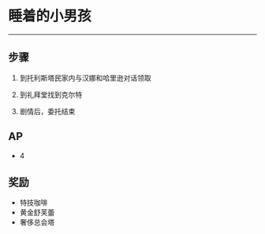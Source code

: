 # 睡着的小男孩

---

## 步骤

1. 到托利斯塔民家内与汉娜和哈里逊对话领取

2. 到礼拜堂找到克尔特

3. 剧情后，委托结束

## AP

- 4

## 奖励

- 特技咖啡
- 黄金舒芙蕾
- 奢侈总会塔